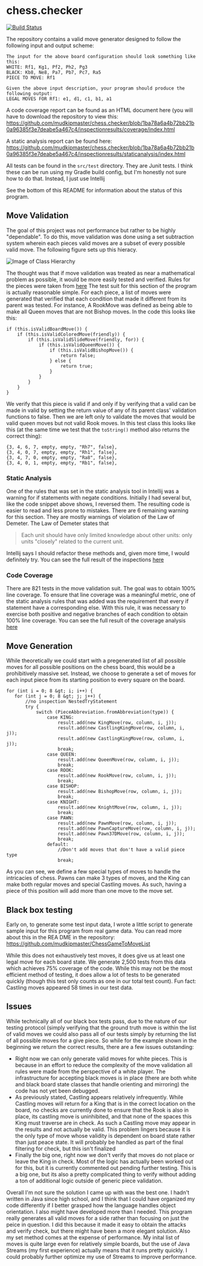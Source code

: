 # chess.checker
[![Build Status](https://travis-ci.com/mudkipmaster/chess.checker.svg?branch=master)](https://travis-ci.com/mudkipmaster/chess.checker)

The repository contains a valid move generator designed to follow the following input and output scheme:

```
The input for the above board configuration should look something like this:
WHITE: Rf1, Kg1, Pf2, Ph2, Pg3
BLACK: Kb8, Ne8, Pa7, Pb7, Pc7, Ra5
PIECE TO MOVE: Rf1

Given the above input description, your program should produce the following output:
LEGAL MOVES FOR Rf1: e1, d1, c1, b1, a1
```

A code coverage report can be found as an HTML document here (you will have to download the repository to view this:
https://github.com/mudkipmaster/chess.checker/blob/1ba78a6a4b72bb21b0a96385f3e7deabe5a467c4/inspectionresults/coverage/index.html

A static analysis report can be found here:
https://github.com/mudkipmaster/chess.checker/blob/1ba78a6a4b72bb21b0a96385f3e7deabe5a467c4/inspectionresults/staticanalysis/index.html

All tests can be found in the `src/test` directory. They are Junit tests. I think these can be run using my Gradle build config, but I'm honestly not sure how to do that. Instead, I just use Intellij

See the bottom of this README for information about the status of this program.

## Move Validation
The goal of this project was not performance but rather to be highly "dependable". To do this, move validation was done using a set subtraction system wherein each pieces valid moves are a subset of every possible valid move. The following figure sets up this hieracy.

![Image of Class Hierarchy](https://github.com/mudkipmaster/chess.checker/blob/ba3636c97f0209adf60ac8316bb1a6ae6ad8633e/inspectionresults/ClassHeirarchy.png)


The thought was that if move validation was treated as near a mathematical problem as possible, it would be more easily tested and verified. Rules for the pieces were taken from [here](https://www.fide.com/fide/handbook.html?id=171&amp;view=article)
The test suit for this section of the program is actually reasonable simple. For each piece, a list of moves were generated that verified that each condition that made it different from its parent was tested. For instance, A RookMove was defined as being able to make all Queen moves that are not Bishop moves. In the code this looks like this:

```
if (this.isValidBoardMove()) {
    if (this.isValidColoredMove(friendly)) {
        if (this.isValidSlideMove(friendly, for)) {
            if (this.isValidQueenMove()) {
                if (this.isValidBishopMove()) {
                    return false;
                } else {
                    return true;
                }
            }
        }
    }
}
```

We verify that this piece is valid if and only if by verifying that a valid can be made in valid by setting the return value of any of its parent class' validation functions to false. Then we are left only to validate the moves that would be valid queen moves but not valid Rook moves. In this test class this looks like this (at the same time we test that the `toString()` method also returns the correct thing):
```
{3, 4, 6, 7, empty, empty, "Rh7", false},
{3, 4, 0, 7, empty, empty, "Rh1", false},
{3, 4, 7, 0, empty, empty, "Ra8", false},
{3, 4, 0, 1, empty, empty, "Rb1", false},
```
### Static Analysis
One of the rules that was set in the static analysis tool in Intellij was a warning for if statements with negate conditions. Initially I had several but, like the code snippet above shows, I reversed them. The resulting code is easier to read and less prone to mistakes. There are 6 remaining warning for this section. They are mostly warnings of violation of the Law of Demeter. The Law of Demeter states that 
> Each unit should have only limited knowledge about other units: only units "closely" related to the current unit.

Intellij says I should refactor these methods and, given more time, I would definitely try. You can see the full result of the inspections [here](https://github.com/mudkipmaster/chess.checker/blob/1ba78a6a4b72bb21b0a96385f3e7deabe5a467c4/inspectionresults/staticanalysis/index.html)

### Code Coverage
There are 821 tests in the move validation suit. The goal was to obtain 100% line coverage. To ensure that line coverage was a meaningful metric, one of the static analysis rules that was added was the requirement that every if statement have a corresponding else. With this rule, it was necessary to exercise both positive and negative branches of each condition to obtain 100% line coverage. You can see the full result of the coverage analysis [here](https://github.com/mudkipmaster/chess.checker/blob/1ba78a6a4b72bb21b0a96385f3e7deabe5a467c4/inspectionresults/coverage/index.html)

## Move Generation
While theoretically we could start with a pregenerated list of all possible moves for all possible positions on the chess board, this would be a prohibitively massive set. Instead, we choose to generate a set of moves for each input piece from its starting position to every square on the board.
```
for (int i = 0; 8 &gt; i; i++) {
   for (int j = 0; 8 &gt; j; j++) {
       //no inspection NestedTryStatement
       try {
           switch (PieceAbbreviation.fromAbbreviation(type)) {
               case KING:
                   result.add(new KingMove(row, column, i, j));
                   result.add(new CastlingKingMove(row, column, i, j));
                   result.add(new CastlingKingMove(row, column, i, j));
                   break;
               case QUEEN:
                   result.add(new QueenMove(row, column, i, j));
                   break;
               case ROOK:
                   result.add(new RookMove(row, column, i, j));
                   break;
               case BISHOP:
                   result.add(new BishopMove(row, column, i, j));
                   break;
               case KNIGHT:
                   result.add(new KnightMove(row, column, i, j));
                   break;
               case PAWN:
                   result.add(new PawnMove(row, column, i, j));
                   result.add(new PawnCaptureMove(row, column, i, j));
                   result.add(new Pawn37DMove(row, column, i, j));
                   break;
               default:
                   //Don't add moves that don't have a valid piece type
                   break;
```

As you can see, we define a few special types of moves to handle the intricacies of chess. Pawns can make 3 types of moves, and the King can make both regular moves and special Castling moves. As such, having a piece of this position will add more than one move to the move set.

## Black box testing

Early on, to generate some test input data, I wrote a little script to generate sample input for this program from real game data. You can read more about this in the REA DME in the repository:
https://github.com/mudkipmaster/ChessGameToMoveList

While this does not exhaustively test moves, it does give us at least one legal move for each board state. We generate 2,500 tests from this data which achieves 75% coverage of the code. While this may not be the most efficient method of testing, it does allow a lot of tests to be generated quickly (though this test only counts as one in our total test count). Fun fact: Castling moves appeared 58 times in our test data.

## Issues

While technically all of our black box tests pass, due to the nature of our testing protocol (simply verifying that the ground truth move is within the list of valid moves we could also pass all of our tests simply by returning the list of all possible moves for a give piece. So while for the example shown in the beginning we return the correct results, there are a few issues outstanding:

- Right now we can only generate valid moves for white pieces. This is because in an effort to reduce the complexity of the move validation all rules were made from the perspective of a white player. The infrastructure for accepting black moves is in place (there are both white and black board state classes that handle orienting and mirroring) the code has not yet been debugged.
- As previously stated, Castling appears relatively infrequently. While Castling moves will return for a King that is in the correct location on the board, no checks are currently done to ensure that the Rook is also in place, its castling move is uninhibited, and that none of the spaces this King must traverse are in check. As such a Castling move may appear in the results and not actually be valid. This problem lingers because it is the only type of move whose validity is dependent on board state rather than just peace state. It will probably be handled as part of the final filtering for check, but this isn't finalized
- Finally the big one, right now we don't verify that moves do not place or leave the King in check. Most of the logic has actually been worked out for this, but it is currently commented out pending further testing. This is a big one, but its also a pretty complicated thing to verify without adding a ton of additional logic outside of generic piece validation.

Overall I'm not sure the solution I came up with was the best one. I hadn't written in Java since high school, and I think that I could have organized my code differently if I better grasped how the language handles object orientation. I also might have developed more than I needed. This program really generates all valid moves for a side rather than focusing on just the peice in question. I did this because it made it easy to obtain the attacks and verify check, but there might have been a more elegant solution. Also my set method comes at the expense of performance. My inital list of moves is quite large even for relatively simple boards, but the use of Java Streams (my first experience) actually means that it runs pretty quickly. I could probably further optimize my use of Streams to improve performance.

